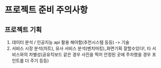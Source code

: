 # 프로젝트 준비 주의사항
## 프로젝트 기획
1. 데이터 분석 / 인공지능 api 활용 해야함(추천시스템 등등) -> 기술
2. 서비스 시장 분석(차트), 유사 서비스 분석(벤치마킹)_화면기획 잘할수있다!, 타 서비스와의 차별성(공유킥보드 같은 경우 사진을 찍어 안정된 곳에 주차했을 경우 포인트를 더 주기 등등)
